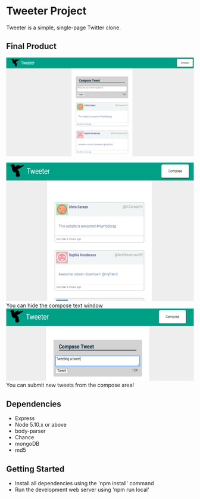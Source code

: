 # Tweeter Project

Tweeter is a simple, single-page Twitter clone.

## Final Product
!["URL Index Page"](https://github.com/EmanuelN/tweetr/blob/master/screens/1.png)

!["URL Index Page"](https://github.com/EmanuelN/tweetr/blob/master/screens/2.png) <br />
You can hide the compose text window
!["URL Index Page"](https://github.com/EmanuelN/tweetr/blob/master/screens/3.png) <br />
You can submit new tweets from the compose area!
## Dependencies

- Express
- Node 5.10.x or above
- body-parser
- Chance
- mongoDB
- md5


## Getting Started

- Install all dependencies using the 'npm install' command
- Run the development web server using 'npm run local'
